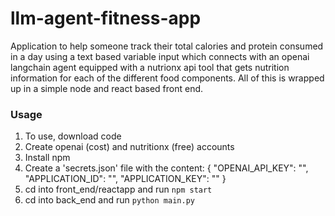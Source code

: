 # llm-agent-fitness-app

Application to help someone track their total calories and protein consumed in a day using a text based variable input which connects with an openai langchain agent equipped with a nutrionx api tool that gets nutrition information for each of the different food components. All of this is wrapped up in a simple node and react based front end.

### Usage

1. To use, download code
2. Create openai (cost) and nutritionx (free) accounts
3. Install npm
4. Create a 'secrets.json' file with the content:
   {
   "OPENAI_API_KEY": "",
   "APPLICATION_ID": "",
   "APPLICATION_KEY": ""
   }
5. cd into front_end/reactapp and run `npm start`
6. cd into back_end and run `python main.py`
